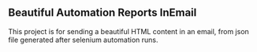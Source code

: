 ## Beautiful Automation Reports InEmail
This project is for sending a beautiful HTML content in an email, from json file generated after selenium automation runs.
